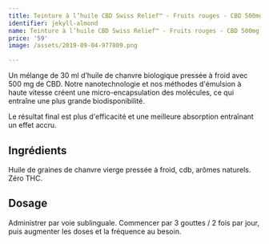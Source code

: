 ```yaml
---
title: Teinture à l’huile CBD Swiss Relief™ - Fruits rouges - CBD 500mg / 30mL
identifier: jekyll-almond
name: Teinture à l’huile CBD Swiss Relief™ - Fruits rouges - CBD 500mg / 30mL
price: '59'
image: /assets/2019-09-04-977809.png

---
```

Un mélange de 30 ml d’huile de chanvre biologique pressée à froid avec 500 mg de CBD. Notre nanotechnologie et nos méthodes d'émulsion à haute vitesse créent une micro-encapsulation des molécules, ce qui entraîne une plus grande biodisponibilité.

<!-- more -->

Le résultat final est plus d'efficacité et une meilleure absorption entraînant un effet accru.

## Ingrédients

Huile de graines de chanvre vierge pressée à froid, cdb, arômes naturels. Zéro THC.

## Dosage

Administrer par voie sublinguale. Commencer par 3 gouttes / 2 fois par jour, puis augmenter les doses et la fréquence au besoin.

